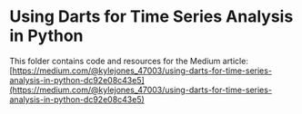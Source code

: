 # Using Darts for Time Series Analysis in Python

This folder contains code and resources for the Medium article:
[https://medium.com/@kylejones_47003/using-darts-for-time-series-analysis-in-python-dc92e08c43e5](https://medium.com/@kylejones_47003/using-darts-for-time-series-analysis-in-python-dc92e08c43e5)
